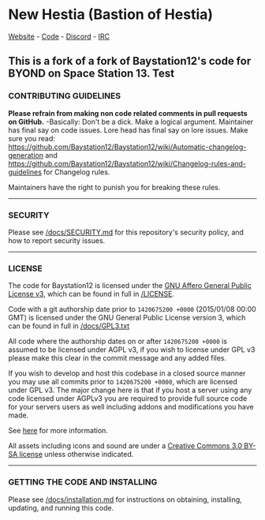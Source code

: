 # New Hestia (Bastion of Hestia)

[Website]() - [Code](https://github.com/BoHBranch/BoH-Bay) - [Discord]() - [IRC]()

This is a fork of a fork of Baystation12's code for BYOND on Space Station 13.
Test
---

### CONTRIBUTING GUIDELINES

**Please refrain from making non code related comments in pull requests on GitHub.** 
-Basically:
Don't be a dick.
Make a logical argument.
Maintainer has final say on code issues.
Lore head has final say on lore issues.
Make sure you read: https://github.com/Baystation12/Baystation12/wiki/Automatic-changelog-generation and https://github.com/Baystation12/Baystation12/wiki/Changelog-rules-and-guidelines for Changelog rules.


Maintainers have the right to punish you for breaking these rules.


---

### SECURITY

Please see [/docs/SECURITY.md](/docs/SECURITY.md) for this repository's security policy, and how to report security issues.

---

### LICENSE

The code for Baystation12 is licensed under the [GNU Affero General Public License v3](http://www.gnu.org/licenses/agpl.html), which can be found in full in [/LICENSE](/LICENSE).

Code with a git authorship date prior to `1420675200 +0000` (2015/01/08 00:00 GMT) is licensed under the GNU General Public License version 3, which can be found in full in [/docs/GPL3.txt](/docs/GPL3.txt)

All code where the authorship dates on or after `1420675200 +0000` is assumed to be licensed under AGPL v3, if you wish to license under GPL v3 please make this clear in the commit message and any added files.

If you wish to develop and host this codebase in a closed source manner you may use all commits prior to `1420675200 +0000`, which are licensed under GPL v3.  The major change here is that if you host a server using any code licensed under AGPLv3 you are required to provide full source code for your servers users as well including addons and modifications you have made.

See [here](https://www.gnu.org/licenses/why-affero-gpl.html) for more information.

All assets including icons and sound are under a [Creative Commons 3.0 BY-SA license](http://creativecommons.org/licenses/by-sa/3.0/) unless otherwise indicated.

---

### GETTING THE CODE AND INSTALLING

Please see [/docs/installation.md](/docs/installation.md) for instructions on obtaining, installing, updating, and running this code.
